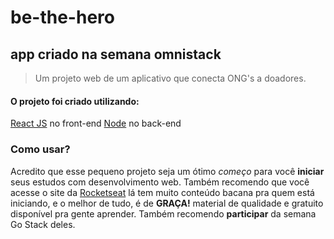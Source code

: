 # be-the-hero
## app criado na semana omnistack

> Um projeto web de um aplicativo que conecta ONG's a doadores.

#### O projeto foi criado utilizando:
  [React JS](https://pt-br.reactjs.org/) no front-end
  [Node](https://nodejs.org/en/) no back-end
  
### Como usar?
Acredito que esse pequeno projeto seja um ótimo *começo* para você **iniciar**
seus estudos com desenvolvimento web.
Também recomendo que você acesse o site da [Rocketseat](https://rocketseat.com.br/starter)
lá tem muito conteúdo bacana pra quem está iniciando, e o melhor de tudo, é de **GRAÇA!**
material de qualidade e gratuito disponível pra gente aprender.
Também recomendo **participar** da semana Go Stack deles.
